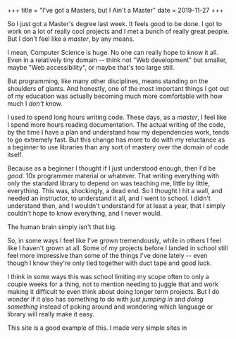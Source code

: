 +++
title = "I've got a Masters, but I Ain't a Master"
date = 2019-11-27
+++

So I just got a Master's degree last week.
It feels good to be done.
I got to work on a lot of really cool projects and I met a bunch of really great people.
But I don't feel like a *master*, by any means.

I mean, Computer Science is huge.
No one can really hope to know it all.
Even in a relatively tiny domain --
think not "Web development" but smaller,
maybe "Web accessibility",
or maybe that's too large still.

But programming, like many other disciplines, means standing on the shoulders of giants.
And honestly, one of the most important things I got out of my education was actually
becoming much more comfortable with how much I *don't* know.

<!-- more -->

I used to spend long hours writing code.
These days, as a *master*, I feel like I spend more hours reading documentation.
The actual writing of the code, by the time I have a plan and understand how my dependencies work,
tends to go extremely fast.
But this change has more to do with my reluctance as a beginner to use libraries than any sort
of mastery over the domain of code itself.

Because as a beginner I thought if I just understood enough, then I'd be *good*.
10x programmer material or whatever.
That writing everything with only the standard library to depend on was teaching me, little by little, everything.
This was, shockingly, a dead end.
So I thought I hit a wall, and needed an instructor, to understand it all,
and I went to school.
I didn't understand then,
and I wouldn't understand for at least a year,
that I simply couldn't hope to know everything, and I never would.

The human brain simply isn't that big.

So, in some ways I feel like I've grown tremendously, while in others I feel like
I haven't grown at all.
Some of my projects before I landed in school still feel more impressive than
some of the things I've done lately -- even though I know they're only tied together with
duct tape and good luck.

I think in some ways this was school limiting my scope often to only a couple weeks
for a thing,
not to mention needing to juggle that and work making it difficult to even think about
doing longer term projects.
But I do wonder if it also has something to do with just *jumping in* and *doing something*
instead of poking around and wondering which language or library will really make it easy.

This site is a good example of this. I made very simple sites in 

